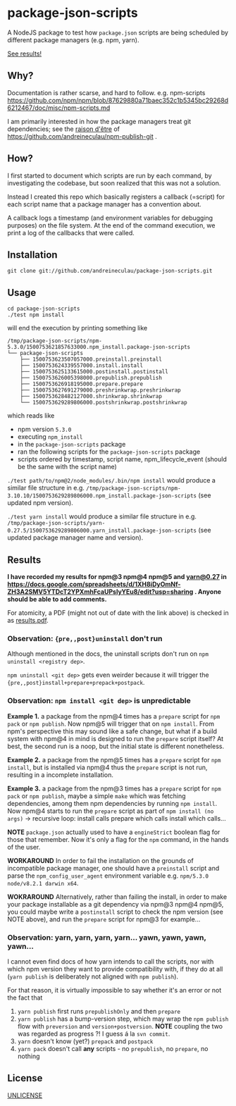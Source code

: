 # package-json-scripts

A NodeJS package to test how `package.json` scripts are being scheduled by
different package managers (e.g. npm, yarn).

[See results!](#results)


## Why?

Documentation is rather scarse, and hard to follow.
e.g. npm-scripts https://github.com/npm/npm/blob/87629880a71baec352c1b5345bc29268d6212467/doc/misc/npm-scripts.md

I am primarily interested in how the package managers treat git dependencies;
see the [raison d'être](https://github.com/andreineculau/npm-publish-git#raison-dêtre)
of https://github.com/andreineculau/npm-publish-git .


## How?

I first started to document which scripts are run by each command,
by investigating the codebase, but soon realized that this was not a solution.

Instead I created this repo which basically registers a callback (=script) for each script name
that a package manager has a convention about.

A callback logs a timestamp (and environment variables for debugging purposes) on the file system.
At the end of the command execution, we print a log of the callbacks that were called.


## Installation

```shell
git clone git://github.com/andreineculau/package-json-scripts.git
```


## Usage

```shell
cd package-json-scripts
./test npm install
```

will end the execution by printing something like

```
/tmp/package-json-scripts/npm-5.3.0/1500753621857633000.npm_install.package-json-scripts
└── package-json-scripts
    ├── 1500753623507057000.preinstall.preinstall
    ├── 1500753624339557000.install.install
    ├── 1500753625133615000.postinstall.postinstall
    ├── 1500753626005398000.prepublish.prepublish
    ├── 1500753626918195000.prepare.prepare
    ├── 1500753627691279000.preshrinkwrap.preshrinkwrap
    ├── 1500753628482127000.shrinkwrap.shrinkwrap
    └── 1500753629289806000.postshrinkwrap.postshrinkwrap
```

which reads like

- npm version `5.3.0`
- executing `npm_install`
- in the `package-json-scripts` package
- ran the following scripts for the `package-json-scripts` package
- scripts ordered by timestamp, script name, npm_lifecycle_event (should be the same with the script name)

`./test path/to/npm@2/node_modules/.bin/npm install` would produce a similar file structure in
e.g. `/tmp/package-json-scripts/npm-3.10.10/1500753629289806000.npm_install.package-json-scripts`
(see updated npm version).

`./test yarn install` would produce a similar file structure in
e.g. `/tmp/package-json-scripts/yarn-0.27.5/1500753629289806000.yarn_install.package-json-scripts`
(see updated package manager name and version).


## Results

**I have recorded my results for npm@3 npm@4 npm@5 and yarn@0.27 in
https://docs.google.com/spreadsheets/d/1XH8iDyOmNf-ZH3A2SMV5YTDcT2YPXmhFcaUPsIyYEu8/edit?usp=sharing .
Anyone should be able to add comments.**

For atomicity, a PDF (might not out of date with the link above) is checked in as [results.pdf](results.pdf).


### Observation: `{pre,,post}uninstall` don't run

Although mentioned in the docs, the uninstall scripts don't run on `npm uninstall <registry dep>`.

`npm uninstall <git dep>` gets even weirder because it will trigger the `{pre,,post}install+prepare+prepack+postpack`.


### Observation: `npm install <git dep>` is unpredictable

**Example 1.** a package from the npm@4 times has a `prepare` script for `npm pack` or `npm publish`.
Now npm@5 will trigger that on `npm install`. From npm's perspective this may sound like a safe change,
but what if a build system with npm@4 in mind is designed to run the `prepare` script itself?
At best, the second run is a noop, but the initial state is different nonetheless.

**Example 2.** a package from the npm@5 times has a `prepare` script for `npm install`, but is installed
via npm@4 thus the `prepare` script is not run, resulting in a incomplete installation.

**Example 3.** a package from the npm@3 times has a `prepare` script for `npm pack` or `npm publish`,
maybe a simple `make` which was fetching dependencies, among them npm dependencies by running `npm install`.
Now npm@4 starts to run the `prepare` script as part of `npm install (no args)` -> recursive loop:
install calls prepare which calls install which calls...

**NOTE** `package.json` actually used to have a `engineStrict` boolean flag for those that remember.
Now it's only a flag for the `npm` command, in the hands of the user.

**WORKAROUND** In order to fail the installation on the grounds of incompatible package manager,
one should have a `preinstall` script and parse the `npm_config_user_agent` environment variable
e.g. `npm/5.3.0 node/v8.2.1 darwin x64`.

**WOKRAROUND** Alternatively, rather than failing the install,
in order to make your package installable as a git dependency via npm@3 npm@4 npm@5,
you could maybe write a `postinstall` script to check the npm version (see NOTE above),
and run the `prepare` script for npm@3 for example...


### Observation: yarn, yarn, yarn, yarn... yawn, yawn, yawn, yawn...

I cannot even find docs of how yarn intends to call the scripts,
nor with which npm version they want to provide compatibility with, if they do at all
(`yarn publish` is deliberately not aligned with `npm publish`).

For that reason, it is virtually impossible to say whether it's an error or not
the fact that

1. `yarn publish` first runs `prepublishOnly` and then `prepare`
1. `yarn publish` has a bump-version step,
   which may wrap the `npm publish` flow with `preversion` and `version+postversion`.
   **NOTE** coupling the two was regarded as progress ?! I guess á la `svn commit`.
1. `yarn` doesn't know (yet?) `prepack` and `postpack`
1. `yarn pack` doesn't call **any** scripts - no `prepublish`, no `prepare`, no nothing


## License

[UNLICENSE](UNLICENSE)
